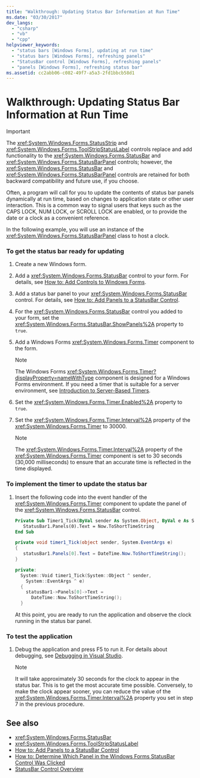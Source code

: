 ```yaml
---
title: "Walkthrough: Updating Status Bar Information at Run Time"
ms.date: "03/30/2017"
dev_langs: 
  - "csharp"
  - "vb"
  - "cpp"
helpviewer_keywords: 
  - "status bars [Windows Forms], updating at run time"
  - "status bars [Windows Forms], refreshing panels"
  - "StatusBar control [Windows Forms], refreshing panels"
  - "panels [Windows Forms], refreshing status bar"
ms.assetid: cc2abb06-c082-49f7-a5a3-2fd1bbcb58d1
---
```

# Walkthrough: Updating Status Bar Information at Run Time

> [!IMPORTANT]
> The <xref:System.Windows.Forms.StatusStrip> and <xref:System.Windows.Forms.ToolStripStatusLabel> controls replace and add functionality to the <xref:System.Windows.Forms.StatusBar> and <xref:System.Windows.Forms.StatusBarPanel> controls; however, the <xref:System.Windows.Forms.StatusBar> and <xref:System.Windows.Forms.StatusBarPanel> controls are retained for both backward compatibility and future use, if you choose.  
  
 Often, a program will call for you to update the contents of status bar panels dynamically at run time, based on changes to application state or other user interaction. This is a common way to signal users that keys such as the CAPS LOCK, NUM LOCK, or SCROLL LOCK are enabled, or to provide the date or a clock as a convenient reference.  
  
 In the following example, you will use an instance of the <xref:System.Windows.Forms.StatusBarPanel> class to host a clock.  
  
### To get the status bar ready for updating  
  
1. Create a new Windows form.  
  
2. Add a <xref:System.Windows.Forms.StatusBar> control to your form. For details, see [How to: Add Controls to Windows Forms](how-to-add-controls-to-windows-forms.md).  
  
3. Add a status bar panel to your <xref:System.Windows.Forms.StatusBar> control. For details, see [How to: Add Panels to a StatusBar Control](how-to-add-panels-to-a-statusbar-control.md).  
  
4. For the <xref:System.Windows.Forms.StatusBar> control you added to your form, set the <xref:System.Windows.Forms.StatusBar.ShowPanels%2A> property to `true`.  
  
5. Add a Windows Forms <xref:System.Windows.Forms.Timer> component to the form.  
  
    > [!NOTE]
    > The Windows Forms <xref:System.Windows.Forms.Timer?displayProperty=nameWithType> component is designed for a Windows Forms environment. If you need a timer that is suitable for a server environment, see [Introduction to Server-Based Timers](/previous-versions/visualstudio/visual-studio-2008/tb9yt5e6(v=vs.90)).  
  
6. Set the <xref:System.Windows.Forms.Timer.Enabled%2A> property to `true`.  
  
7. Set the <xref:System.Windows.Forms.Timer.Interval%2A> property of the <xref:System.Windows.Forms.Timer> to 30000.  
  
    > [!NOTE]
    > The <xref:System.Windows.Forms.Timer.Interval%2A> property of the <xref:System.Windows.Forms.Timer> component is set to 30 seconds (30,000 milliseconds) to ensure that an accurate time is reflected in the time displayed.  
  
### To implement the timer to update the status bar  
  
1. Insert the following code into the event handler of the <xref:System.Windows.Forms.Timer> component to update the panel of the <xref:System.Windows.Forms.StatusBar> control.  
  
    ```vb  
    Private Sub Timer1_Tick(ByVal sender As System.Object, ByVal e As System.EventArgs) Handles Timer1.Tick  
       StatusBar1.Panels(0).Text = Now.ToShortTimeString  
    End Sub  
    ```  
  
    ```csharp  
    private void timer1_Tick(object sender, System.EventArgs e)  
    {  
       statusBar1.Panels[0].Text = DateTime.Now.ToShortTimeString();  
    }  
    ```  
  
    ```cpp  
    private:  
      System::Void timer1_Tick(System::Object ^ sender,  
        System::EventArgs ^ e)  
      {  
        statusBar1->Panels[0]->Text =  
          DateTime::Now.ToShortTimeString();  
      }  
    ```  
  
     At this point, you are ready to run the application and observe the clock running in the status bar panel.  
  
### To test the application  
  
1. Debug the application and press F5 to run it. For details about debugging, see [Debugging in Visual Studio](/visualstudio/debugger/debugger-feature-tour).  
  
    > [!NOTE]
    > It will take approximately 30 seconds for the clock to appear in the status bar. This is to get the most accurate time possible. Conversely, to make the clock appear sooner, you can reduce the value of the <xref:System.Windows.Forms.Timer.Interval%2A> property you set in step 7 in the previous procedure.  
  
## See also

- <xref:System.Windows.Forms.StatusBar>
- <xref:System.Windows.Forms.ToolStripStatusLabel>
- [How to: Add Panels to a StatusBar Control](how-to-add-panels-to-a-statusbar-control.md)
- [How to: Determine Which Panel in the Windows Forms StatusBar Control Was Clicked](determine-which-panel-wf-statusbar-control-was-clicked.md)
- [StatusBar Control Overview](statusbar-control-overview-windows-forms.md)
